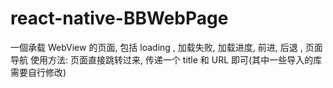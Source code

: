 # react-native-BBWebPage
一個承载 WebView 的页面, 包括 loading , 加载失败, 加载进度, 前进, 后退 , 页面导航
使用方法: 页面直接跳转过来, 传递一个 title 和 URL 即可(其中一些导入的库需要自行修改)
